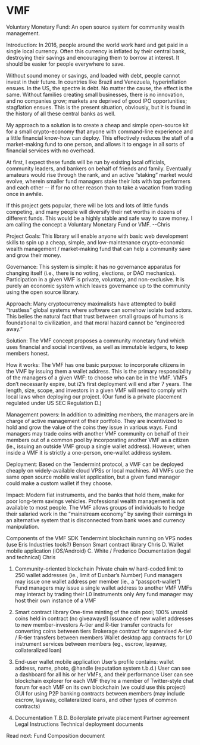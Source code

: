 # VMF
Voluntary Monetary Fund:
An open source system for community wealth management.

Introduction: In 2016, people around the world work hard and get paid in a single local currency. Often this currency is inflated by their central bank, destroying their savings and encouraging them to borrow at interest. It should be easier for people everywhere to save.

Without sound money or savings, and loaded with debt, people cannot invest in their future. In countries like Brazil and Venezuela, hyperinflation ensues. In the US, the spectre is debt. No matter the cause, the effect is the same. Without families creating small businesses, there is no innovation, and no companies grow; markets are deprived of good IPO opportunities; stagflation ensues. This is the present situation, obviously, but it is found in the history of all these central banks as well.

My approach to a solution is to create a cheap and simple open-source kit for a small crypto-economy that anyone with command-line experience and a little financial know-how can deploy. This effectively reduces the staff of a market-making fund to one person, and allows it to engage in all sorts of financial services with no overhead. 

At first, I expect these funds will be run by existing local officials, community leaders, and bankers on behalf of friends and family. Eventually amateurs would rise through the rank, and an active “staking” market would evolve, wherein smaller fund managers stake their lots with top performers and each other -- if for no other reason than to take a vacation from trading once in awhile.

If this project gets popular, there will be lots and lots of little funds competing, and many people will diversify their net worths in dozens of different funds. This would be a highly stable and safe way to save money. I am calling the concept a Voluntary Monetary Fund or VMF. --Chris


Project Goals: This library will enable anyone with basic web development skills to spin up a cheap, simple, and low-maintenance crypto-economic wealth management / market-making fund that can help a community save and grow their money. 

Governance: This system is simple: it has no governance apparatus for changing itself (i.e., there is no voting, elections, or DAO mechanics). Participation in a given VMF is private, voluntary, and non-exclusive. It is purely an economic system which leaves governance up to the community using the open source library.

Approach: Many cryptocurrency maximalists have attempted to build “trustless” global systems where software can somehow isolate bad actors. This belies the natural fact that trust between small groups of humans is foundational to civilization, and that moral hazard cannot be “engineered away.” 

Solution: The VMF concept proposes a community monetary fund which uses financial and social incentives, as well as immutable ledgers, to keep members honest.

How it works: The VMF has one basic purpose: to incorporate citizens in the VMF by issuing them a wallet address. This is the primary responsibility of the managers of a given VMF: to choose who can be in the VMF. VMFs don’t necessarily expire, but i2’s first deployment will end after 7 years. The length, size, scope, and investors in a given VMF will need to comply with local laws when deploying our project. (Our fund is a private placement regulated under US SEC Regulation D.)

Management powers: In addition to admitting members, the managers are in charge of active management of their portfolio. They are incentivized to hold and grow the value of the coins they issue in various ways. Fund managers may trade coins with another VMF community on behalf of their members out of a common pool by incorporating another VMF as a citizen (ie., issuing an outside VMF group a single wallet address). However, when inside a VMF it is strictly a one-person, one-wallet address system.

Deployment: Based on the Tendermint protocol, a VMF can be deployed cheaply on widely-available cloud VPSs or local machines. All VMFs use the same open source mobile wallet application, but a given fund manager could make a custom wallet if they choose. 

Impact: Modern fiat instruments, and the banks that hold them, make for poor long-term savings vehicles. Professional wealth management is not available to most people. The VMF allows groups of individuals to hedge their salaried work in the “mainstream economy” by saving their earnings in an alternative system that is disconnected from bank woes and currency manipulation. 

Components of the VMF SDK
Tendermint blockchain running on VPS nodes (use Eris Industries tools?) Benson
Smart contract library Chris D.
Wallet mobile application (iOS/Android) C. White / Frederico
Documentation (legal and technical) Chris

1. Community-oriented blockchain
Private chain w/ hard-coded limit to 250 wallet addresses (ie., limit of Dunbar’s Number)
Fund managers may issue one wallet address per member (ie., a “passport-wallet”)
Fund managers may issue a single wallet address to another VMF
VMFs may interact by trading their L0 instruments only
Any fund manager may host their own instance of a VMF

2. Smart contract library
One-time minting of the coin pool; 100% unsold coins held in contract (no giveaways!)
Issuance of new wallet addresses to new member-investors
A-tier and R-tier transfer contracts for converting coins between tiers 
Brokerage contract for supervised A-tier / R-tier transfers between members
Wallet desktop app contracts for L0 instrument services between members (eg., escrow, layaway, collateralized loan)

3. End-user wallet mobile application
User’s profile contains: wallet address, name, photo, @handle (reputation system t.b.d.)
User can see a dashboard for all his or her VMFs, and their performance
User can see blockchain explorer for each VMF they’re a member of
Twitter-style chat forum for each VMF on its own blockchain (we could use this project)
GUI for using P2P banking contracts between members (may include escrow, layaway, collateralized loans, and other types of common contracts)

4. Documentation T.B.D.
Boilerplate private placement
Partner agreement
Legal Instructions
Technical deployment documents

Read next: Fund Composition document
